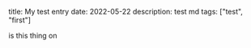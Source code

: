 title: My test entry
date: 2022-05-22
description: test md
tags: ["test", "first"]

is this thing on